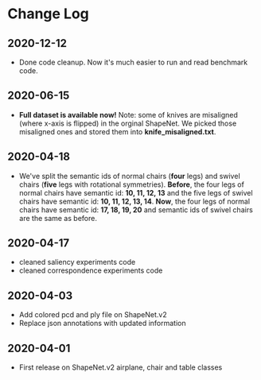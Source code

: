 # Change Log

## 2020-12-12
- Done code cleanup. Now it's much easier to run and read benchmark code.

## 2020-06-15
- **Full dataset is available now!** Note: some of knives are misaligned (where x-axis is flipped) in the orginal ShapeNet. We picked those misaligned ones and stored them into **knife_misaligned.txt**.

## 2020-04-18
- We've split the semantic ids of normal chairs (**four** legs) and swivel chairs (**five** legs with rotational symmetries). **Before**, the four legs of normal chairs have semantic id: **10, 11, 12, 13** and the five legs of swivel chairs have semantic id: **10, 11, 12, 13, 14**. **Now**, the four legs of normal chairs have semantic id: **17, 18, 19, 20** and semantic ids of swivel chairs are the same as before.

## 2020-04-17
- cleaned saliency experiments code
- cleaned correspondence experiments code

## 2020-04-03

- Add colored pcd and ply file on ShapeNet.v2
- Replace json annotations with updated information

## 2020-04-01

- First release on ShapeNet.v2 airplane, chair and table classes
